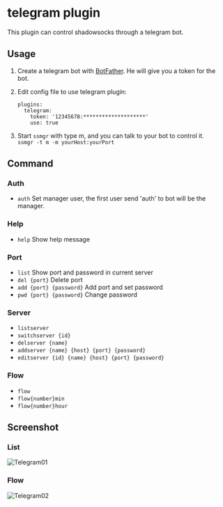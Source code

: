# telegram plugin

This plugin can control shadowsocks through a telegram bot.

## Usage

1. Create a telegram bot with [BotFather](https://telegram.me/BotFather). He will give you a token for the bot.

2. Edit config file to use telegram plugin:

    ```
    plugins:
      telegram:
        token: '12345678:********************'
        use: true
    ```

3. Start `ssmgr` with type m, and you can talk to your bot to control it.  
    `ssmgr -t m -m yourHost:yourPort`

## Command

### Auth

* `auth` Set manager user, the first user send 'auth' to bot will be the manager.

### Help

* `help` Show help message

### Port

* `list` Show port and password in current server
* `del {port}` Delete port
* `add {port} {password}` Add port and set password
* `pwd {port} {password}` Change password

### Server

* `listserver`
* `switchserver {id}`
* `delserver {name}`
* `addserver {name} {host} {port} {password}`
* `editserver {id} {name} {host} {port} {password}`

### Flow

* `flow`
* `flow{number}min`
* `flow{number}hour`

## Screenshot

### List

![Telegram01](https://github.com/shadowsocks/shadowsocks-manager/blob/master/plugins/telegram/screenshot/telegram01.png)

### Flow

![Telegram02](https://github.com/shadowsocks/shadowsocks-manager/blob/master/plugins/telegram/screenshot/telegram02.png)
